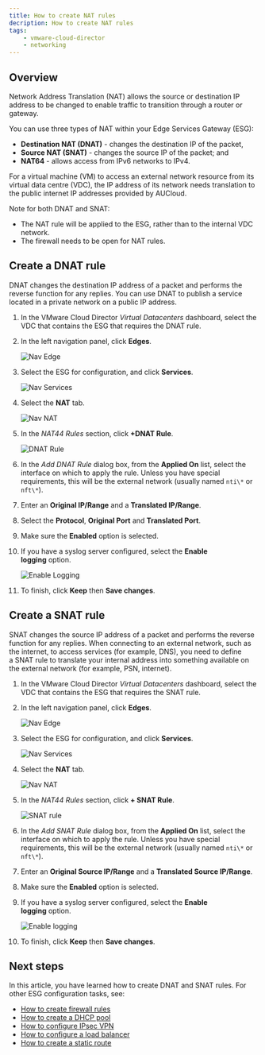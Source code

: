 ```yaml
---
title: How to create NAT rules
decription: How to create NAT rules
tags:
    - vmware-cloud-director
    - networking
---
```


## Overview

Network Address Translation (NAT) allows the source or destination IP address to be changed to enable traffic to transition through a router or gateway.

You can use three types of NAT within your Edge Services Gateway (ESG):

- **Destination NAT (DNAT)** \- changes the destination IP of the packet,
- **Source NAT (SNAT)** \- changes the source IP of the packet; and
- **NAT64** \- allows access from IPv6 networks to IPv4.

For a virtual machine (VM) to access an external network resource from its virtual data centre (VDC), the IP address of its network needs translation to the public internet IP addresses provided by AUCloud.

Note for both DNAT and SNAT:

- The NAT rule will be applied to the ESG, rather than to the internal VDC network.
- The firewall needs to be open for NAT rules.

## Create a DNAT rule

DNAT changes the destination IP address of a packet and performs the reverse function for any replies. You can use DNAT to publish a service located in a private network on a public IP address.

1. In the VMware Cloud Director _Virtual Datacenters_ dashboard, select the VDC that contains the ESG that requires the DNAT rule.

1. In the left navigation panel, click **Edges**.

    ![Nav Edge](./assets/nav_edge.png)

1. Select the ESG for configuration, and click **Services**.

    ![Nav Services](./assets/nav_services.png)

1. Select the **NAT** tab.

    ![Nav NAT](./assets/nav_nat.png)

1. In the _NAT44 Rules_ section, click **+DNAT Rule**.

    ![DNAT Rule](./assets/dnat_rule.png)

1. In the _Add DNAT Rule_ dialog box, from the **Applied On** list, select the interface on which to apply the rule. Unless you have special requirements, this will be the external network (usually named `nti\*` or `nft\*`).

1. Enter an **Original IP/Range** and a **Translated IP/Range**.

1. Select the **Protocol**, **Original Port** and **Translated Port**.

1. Make sure the **Enabled** option is selected.

1. If you have a syslog server configured, select the **Enable logging** option.

    ![Enable Logging](./assets/enable_logging.png)

1. To finish, click **Keep** then **Save changes**.

## Create a SNAT rule

SNAT changes the source IP address of a packet and performs the reverse function for any replies. When connecting to an external network, such as the internet, to access services (for example, DNS), you need to define a SNAT rule to translate your internal address into something available on the external network (for example, PSN, internet).

1. In the VMware Cloud Director _Virtual Datacenters_ dashboard, select the VDC that contains the ESG that requires the SNAT rule.

1. In the left navigation panel, click **Edges**.

    ![Nav Edge](./assets/nav_edge.png)

1. Select the ESG for configuration, and click **Services**.

    ![Nav Services](./assets/nav_services.png)

1. Select the **NAT** tab.

    ![Nav NAT](./assets/nav_nat.png)

1. In the _NAT44 Rules_ section, click **\+ SNAT Rule**.

    ![SNAT rule](./assets/snat_rule.png)

1. In the _Add SNAT Rule_ dialog box, from the **Applied On** list, select the interface on which to apply the rule. Unless you have special requirements, this will be the external network (usually named `nti\*` or `nft\*`).

1. Enter an **Original Source IP/Range** and a **Translated Source IP/Range**.

1. Make sure the **Enabled** option is selected.

1. If you have a syslog server configured, select the **Enable logging** option.

    ![Enable logging](./assets/enable_logging.png)

1. To finish, click **Keep** then **Save changes**.

## Next steps

In this article, you have learned how to create DNAT and SNAT rules. For other ESG configuration tasks, see:

- [How to create firewall rules](./how_to_create_firewall_rules.md)
- [How to create a DHCP pool](./how_to_create_a_dhcp_pool.md)
- [How to configure IPsec VPN](./how_to_configure_ipsec_vpn.md)
- [How to configure a load balancer](./how_to_configure_a_load_balancer.md)
- [How to create a static route](./how_to_create_a_static_route.md)

